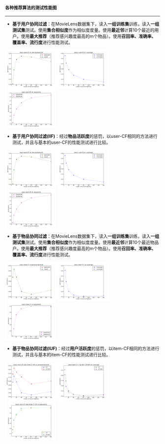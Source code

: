 #### 各种推荐算法的测试性能图
---

* **基于用户协同过滤**：在MovieLens数据集下，读入**一组训练集**训练，读入**一组测试集**测试。使用**集合相似度**作为相似度度量。使用**最近邻**计算10个最近的用户。使用**最大推荐**（推荐感兴趣度最高的m个物品）。使用**召回率、准确率、覆盖率、流行度**进行性能测试。

<img width="33%" height="33%" src="https://github.com/persistforever/persistforever.github.io/blob/master/tiny_item/recommendation_system/BUCF_for_python/result/basic-item-CF%20on%20precision&recall.png?raw=true">
<img width="33%" height="33%" src="https://github.com/persistforever/persistforever.github.io/blob/master/tiny_item/recommendation_system/BUCF_for_python/result/basic-item-CF%20on%20coverage.png?raw=true">
<img width="33%" height="33%" src="https://github.com/persistforever/persistforever.github.io/blob/master/tiny_item/recommendation_system/BUCF_for_python/result/basic-item-CF%20on%20popularity.png?raw=true">

* **基于用户协同过滤(IIF)**：经过**物品活跃度**的惩罚，以user-CF相同的方法进行测试，并且与基本的user-CF的性能测试进行比较。

<img width="33%" height="33%" src="https://github.com/persistforever/persistforever.github.io/blob/master/tiny_item/recommendation_system/BUCF_for_python/result/basic-item-CF%20on%20precision&recall.png?raw=true">
<img width="33%" height="33%" src="https://github.com/persistforever/persistforever.github.io/blob/master/tiny_item/recommendation_system/BUCF_for_python/result/basic-item-CF%20on%20coverage.png?raw=true">
<img width="33%" height="33%" src="https://github.com/persistforever/persistforever.github.io/blob/master/tiny_item/recommendation_system/BUCF_for_python/result/basic-item-CF%20on%20popularity.png?raw=true">

* **基于物品协同过滤**：在MovieLens数据集下，读入**一组训练集**训练，读入**一组测试集**测试。使用**集合相似度**作为相似度度量。使用**最近邻**计算10个最近物品户。使用**最大推荐**（推荐感兴趣度最高的m个物品）。使用**召回率、准确率、覆盖率、流行度**进行性能测试。

<img width="33%" height="33%" src="https://github.com/persistforever/persistforever.github.io/blob/master/tiny_item/recommendation_system/BICF_for_python/result/basic-item-CF%20on%20precision&recall.png?raw=true">
<img width="33%" height="33%" src="https://github.com/persistforever/persistforever.github.io/blob/master/tiny_item/recommendation_system/BICF_for_python/result/basic-item-CF%20on%20coverage.png?raw=true">
<img width="33%" height="33%" src="https://github.com/persistforever/persistforever.github.io/blob/master/tiny_item/recommendation_system/BICF_for_python/result/basic-item-CF%20on%20popularity.png?raw=true">

* **基于物品协同过滤(IUF)**：经过**用户活跃度**的惩罚，以item-CF相同的方法进行测试，并且与基本的item-CF的性能测试进行比较。

<img width="33%" height="33%" src="https://github.com/persistforever/persistforever.github.io/blob/master/tiny_item/recommendation_system/BICF_for_python/result/basic-item-CF%20cmp%20CF-IUF%20on%20precision&recall.png?raw=true">
<img width="33%" height="33%" src="https://github.com/persistforever/persistforever.github.io/blob/master/tiny_item/recommendation_system/BICF_for_python/result/basic-item-CF%20cmp%20CF-IUF%20on%20coverage.png?raw=true">
<img width="33%" height="33%" src="https://github.com/persistforever/persistforever.github.io/blob/master/tiny_item/recommendation_system/BICF_for_python/result/basic-item-CF%20cmp%20CF-IUF%20on%20popularity.png?raw=true">
